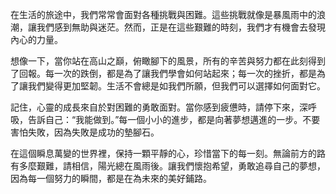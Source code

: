 在生活的旅途中，我們常常會面對各種挑戰與困難。這些挑戰就像是暴風雨中的浪潮，讓我們感到無助與迷茫。然而，正是在這些艱難的時刻，我們才有機會去發現內心的力量。

想像一下，當你站在高山之巔，俯瞰腳下的風景，所有的辛苦與努力都在此刻得到了回報。每一次的跌倒，都是為了讓我們學會如何站起來；每一次的挫折，都是為了讓我們變得更加堅韌。生活不會總是如我們所願，但我們可以選擇如何面對它。

記住，心靈的成長來自於對困難的勇敢面對。當你感到疲憊時，請停下來，深呼吸，告訴自己：“我能做到。”每一個小小的進步，都是向著夢想邁進的一步。不要害怕失敗，因為失敗是成功的墊腳石。

在這個瞬息萬變的世界裡，保持一顆平靜的心，珍惜當下的每一刻。無論前方的路有多麼艱難，請相信，陽光總在風雨後。讓我們懷抱希望，勇敢追尋自己的夢想，因為每一個努力的瞬間，都是在為未來的美好鋪路。